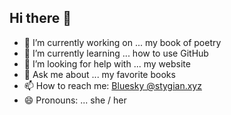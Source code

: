 ## Hi there 👋

- 🔭 I’m currently working on ... my book of poetry
- 🌱 I’m currently learning ... how to use GitHub
- 🤔 I’m looking for help with ... my website
- 💬 Ask me about ... my favorite books
- 📫 How to reach me: [Bluesky @stygian.xyz](https://bsky.app/profile/stygian.xyz)
- 😄 Pronouns: ... she / her 

<!--
**stygianwinter/stygianwinter** is a ✨ _special_ ✨ repository because its `README.md` (this file) appears on your GitHub profile.

Here are some ideas to get you started:

- 👯 I’m looking to collaborate on ... 
- ⚡ Fun fact: ... 🧛‍♀️
-->
